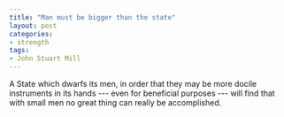 ```yaml
---
title: "Man must be bigger than the state"
layout: post
categories:
- strength
tags:
- John Stuart Mill
---
```


A State which dwarfs its men, in order that they may be more docile instruments in its hands --- even for beneficial purposes --- will find that with small men no great thing can really be accomplished.